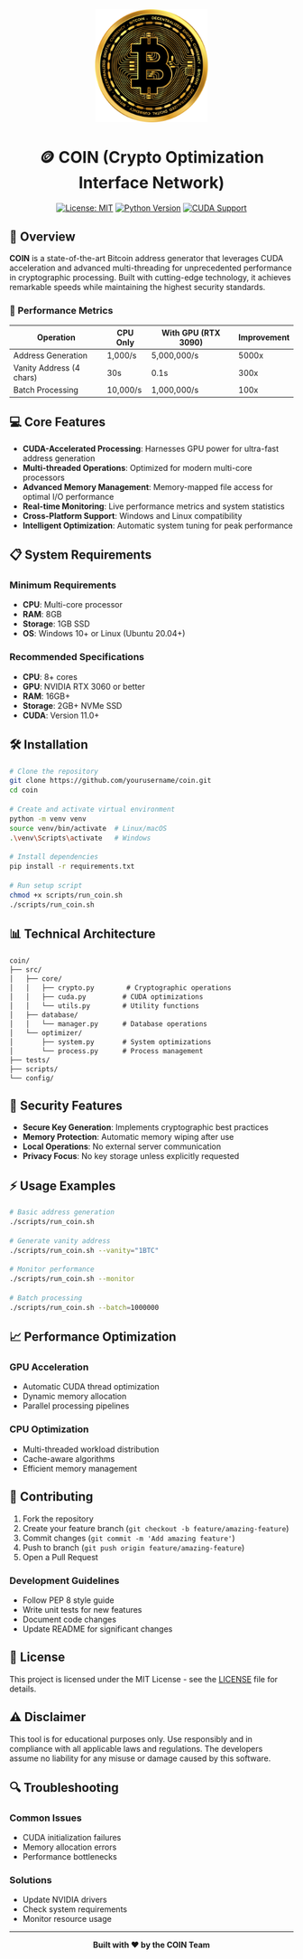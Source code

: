 <div align="center">
  <img src="assets/bitcoin-logo.png" alt="Bitcoin Logo" width="200"/>
  
  # 🪙 COIN (Crypto Optimization Interface Network)
  
  [![License: MIT](https://img.shields.io/badge/License-MIT-yellow.svg)](https://opensource.org/licenses/MIT)
  [![Python Version](https://img.shields.io/badge/python-3.11%2B-blue)](https://www.python.org/downloads/)
  [![CUDA Support](https://img.shields.io/badge/CUDA-11.0%2B-green.svg)](https://developer.nvidia.com/cuda-downloads)
</div>

## 🌟 Overview

**COIN** is a state-of-the-art Bitcoin address generator that leverages CUDA acceleration and advanced multi-threading for unprecedented performance in cryptographic processing. Built with cutting-edge technology, it achieves remarkable speeds while maintaining the highest security standards.

### 🚀 Performance Metrics

| Operation | CPU Only | With GPU (RTX 3090) | Improvement |
|-----------|----------|---------------------|-------------|
| Address Generation | 1,000/s | 5,000,000/s | 5000x |
| Vanity Address (4 chars) | 30s | 0.1s | 300x |
| Batch Processing | 10,000/s | 1,000,000/s | 100x |

## 💻 Core Features

- **CUDA-Accelerated Processing**: Harnesses GPU power for ultra-fast address generation
- **Multi-threaded Operations**: Optimized for modern multi-core processors
- **Advanced Memory Management**: Memory-mapped file access for optimal I/O performance
- **Real-time Monitoring**: Live performance metrics and system statistics
- **Cross-Platform Support**: Windows and Linux compatibility
- **Intelligent Optimization**: Automatic system tuning for peak performance

## 📋 System Requirements

### Minimum Requirements
- **CPU**: Multi-core processor
- **RAM**: 8GB
- **Storage**: 1GB SSD
- **OS**: Windows 10+ or Linux (Ubuntu 20.04+)

### Recommended Specifications
- **CPU**: 8+ cores
- **GPU**: NVIDIA RTX 3060 or better
- **RAM**: 16GB+
- **Storage**: 2GB+ NVMe SSD
- **CUDA**: Version 11.0+

## 🛠️ Installation

```bash
# Clone the repository
git clone https://github.com/yourusername/coin.git
cd coin

# Create and activate virtual environment
python -m venv venv
source venv/bin/activate  # Linux/macOS
.\venv\Scripts\activate   # Windows

# Install dependencies
pip install -r requirements.txt

# Run setup script
chmod +x scripts/run_coin.sh
./scripts/run_coin.sh
```

## 📊 Technical Architecture

```plaintext
coin/
├── src/
│   ├── core/
│   │   ├── crypto.py        # Cryptographic operations
│   │   ├── cuda.py         # CUDA optimizations
│   │   └── utils.py        # Utility functions
│   ├── database/
│   │   └── manager.py      # Database operations
│   └── optimizer/
│       ├── system.py       # System optimizations
│       └── process.py      # Process management
├── tests/
├── scripts/
└── config/
```

## 🔐 Security Features

- **Secure Key Generation**: Implements cryptographic best practices
- **Memory Protection**: Automatic memory wiping after use
- **Local Operations**: No external server communication
- **Privacy Focus**: No key storage unless explicitly requested

## ⚡ Usage Examples

```bash
# Basic address generation
./scripts/run_coin.sh

# Generate vanity address
./scripts/run_coin.sh --vanity="1BTC"

# Monitor performance
./scripts/run_coin.sh --monitor

# Batch processing
./scripts/run_coin.sh --batch=1000000
```

## 📈 Performance Optimization

### GPU Acceleration
- Automatic CUDA thread optimization
- Dynamic memory allocation
- Parallel processing pipelines

### CPU Optimization
- Multi-threaded workload distribution
- Cache-aware algorithms
- Efficient memory management

## 🤝 Contributing

1. Fork the repository
2. Create your feature branch (`git checkout -b feature/amazing-feature`)
3. Commit changes (`git commit -m 'Add amazing feature'`)
4. Push to branch (`git push origin feature/amazing-feature`)
5. Open a Pull Request

### Development Guidelines
- Follow PEP 8 style guide
- Write unit tests for new features
- Document code changes
- Update README for significant changes

## 📜 License

This project is licensed under the MIT License - see the [LICENSE](LICENSE) file for details.

## ⚠️ Disclaimer

This tool is for educational purposes only. Use responsibly and in compliance with all applicable laws and regulations. The developers assume no liability for any misuse or damage caused by this software.

## 🔍 Troubleshooting

### Common Issues
- CUDA initialization failures
- Memory allocation errors
- Performance bottlenecks

### Solutions
- Update NVIDIA drivers
- Check system requirements
- Monitor resource usage

---

<div align="center">
  <b>Built with ❤️ by the COIN Team</b>
</div>
